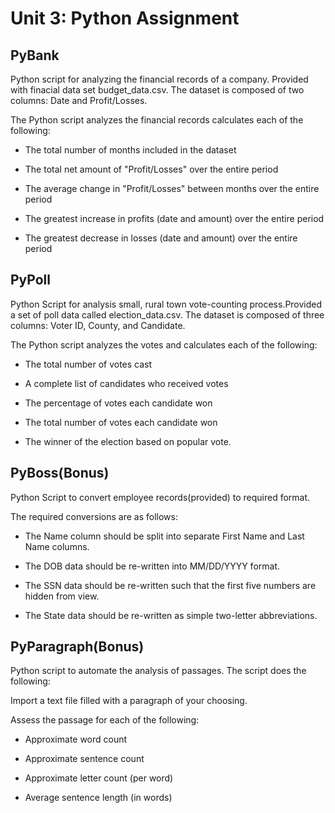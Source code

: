 # Unit 3: Python Assignment 

## PyBank

Python script for analyzing the financial records of a company. Provided with finacial data set budget_data.csv. The dataset is composed of two columns: Date and Profit/Losses.

The Python script analyzes the financial records calculates each of the following:

* The total number of months included in the dataset

* The total net amount of "Profit/Losses" over the entire period

* The average change in "Profit/Losses" between months over the entire period

* The greatest increase in profits (date and amount) over the entire period

* The greatest decrease in losses (date and amount) over the entire period

## PyPoll

Python Script for analysis small, rural town vote-counting process.Provided a set of poll data called election_data.csv. The dataset is composed of three columns: Voter ID, County, and Candidate.

The Python script analyzes the votes and calculates each of the following:

* The total number of votes cast

* A complete list of candidates who received votes

* The percentage of votes each candidate won

* The total number of votes each candidate won

* The winner of the election based on popular vote.

## PyBoss(Bonus)

Python Script to convert employee records(provided) to required format. 

The required conversions are as follows:

* The Name column should be split into separate First Name and Last Name columns.

* The DOB data should be re-written into MM/DD/YYYY format.

* The SSN data should be re-written such that the first five numbers are hidden from view.

* The State data should be re-written as simple two-letter abbreviations.

## PyParagraph(Bonus)

Python script to automate the analysis of passages. The script does the following:

Import a text file filled with a paragraph of your choosing.

Assess the passage for each of the following:

* Approximate word count

* Approximate sentence count

* Approximate letter count (per word)

* Average sentence length (in words)